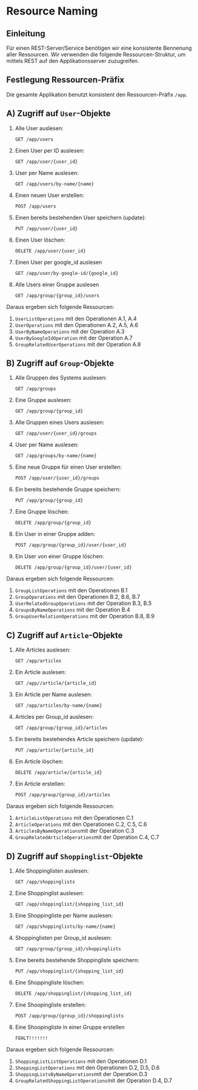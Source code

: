 # Resource Naming

## Einleitung
Für einen REST-Server/Service benötigen wir eine konsistente Bennenung aller Ressourcen.
Wir verwenden die folgende Ressourcen-Struktur, um mittels REST auf den 
Applikationsserver zuzugreifen.

## Festlegung Ressourcen-Präfix
Die gesamte Applikation benutzt konsistent den Ressourcen-Präfix `/app`.

## A) Zugriff auf `User`-Objekte

1. Alle User auslesen:
    ```
    GET /app/users
    ```
2. Einen User per ID auslesen:
    ```
    GET /app/user/{user_id}
    ```
3. User per Name auslesen:
    ```
    GET /app/users/by-name/{name}
    ```
4. Einen neuen User erstellen:
    ```
    POST /app/users
    ```
5. Einen bereits bestehenden User speichern (update):
    ```
    PUT /app/user/{user_id}
    ```
6. Einen User löschen:
    ```
    DELETE /app/user/{user_id}
    ```
7. Einen User per google_id auslesen
    ```
   GET /app/user/by-google-id/{google_id}
    ```
8. Alle Users einer Gruppe auslesen
    ```
   GET /app/group/{group_id}/users
    ```
Daraus ergeben sich folgende Ressourcen:
1. `UserListOperations` mit den Operationen A.1, A.4
2. `UserOperations` mit den Operationen A.2, A.5, A.6
3. `UserByNameOperations` mit der Operation A.3
4. `UserByGoogleIdOperation` mit der Operation A.7
5. `GroupRelatedUserOperations` mit der Operation A.8

## B) Zugriff auf `Group`-Objekte

1. Alle Gruppen des Systems auslesen:
    ```
    GET /app/groups
    ```
2. Eine Gruppe auslesen:
    ```
    GET /app/group/{group_id}
    ```
3. Alle Gruppen eines Users auslesen:
    ```
    GET /app/user/{user_id}/groups
    ```
4. User per Name auslesen:
    ```
   GET /app/groups/by-name/{name}
   ```
5. Eine neue Gruppe für einen User erstellen:
    ```
    POST /app/user/{user_id}/groups
    ```
6. Ein bereits bestehende Gruppe speichern:
    ```
    PUT /app/group/{group_id}
    ```
7. Eine Gruppe löschen:
    ```
    DELETE /app/group/{group_id}
    ```
8. Ein User in einer Gruppe adden:
    ```
   POST /app/group/{group_id}/user/{user_id}
   ```
9. Ein User von einer Gruppe löschen:
    ```
   DELETE /app/group/{group_id}/user/{user_id}
   ```

Daraus ergeben sich folgende Ressourcen:
1. `GroupListOperations` mit den Operationen B.1
2. `GroupOperations` mit den Operationen B.2, B.6, B.7
3. `UserRelatedGroupOperations` mit der Operation B.3, B.5
4. `GroupsByNameOperations` mit der Operation B.4
5. `GroupUserRelationOperations` mit der Operation B.8, B.9

## C) Zugriff auf `Article`-Objekte
1.  Alle Articles auslesen:
    ```
    GET /app/articles
    ```
2. Ein Article auslesen:
    ```
    GET /app//article/{article_id}
    ```
3. Ein Article per Name auslesen:
    ```
    GET /app/articles/by-name/{name}
    ```
4. Articles per Group_id auslesen:
    ```
    GET /app/group/{group_id}/articles
    ```
5. Ein bereits bestehendes Article speichern (update):
    ```
    PUT /app/article/{article_id}
    ```
6. Ein Article löschen:
    ```
    DELETE /app/article/{article_id}
    ```
7. Ein Article erstellen:
    ```
    POST /app/group/{group_id}/articles
   ```

Daraus ergeben sich folgende Ressourcen:
1. `ArticleListOperations` mit den Operationen C.1
2. `ArticleOperations` mit den Operationen C.2, C.5, C.6
3. `ArticlesByNameOperations`mit der Operation C.3
4. `GroupRelatedArticleOperations`mit der Operation C.4, C.7

## D) Zugriff auf `Shoppinglist`-Objekte
1.  Alle Shoppinglisten auslesen:
    ```
    GET /app/shoppinglists
    ```
2. Eine Shoppinglist auslesen:
    ```
    GET /app/shoppinglist/{shopping_list_id}
    ```
3. Eine Shoppingliste per Name auslesen:
    ```
    GET /app/shoppinglists/by-name/{name}
    ```
4. Shoppinglisten per Group_id auslesen:
    ```
    GET /app/group/{group_id}/shoppinglists
    ```
5. Eine bereits bestehende Shoppingliste speichern:
    ```
    PUT /app/shoppinglist/{shopping_list_id}
    ```
6. Eine Shoppingliste löschen:
    ```
    DELETE /app/shoppinglist/{shopping_list_id}
    ```
7. Eine Shoopingliste erstellen:
    ```
    POST /app/group/{group_id}/shoppinglists
   ```
8. Eine Shoopingliste in einer Gruppe erstellen
    ```
   FEHLT!!!!!!!
   ```

Daraus ergeben sich folgende Ressourcen:
1. `ShoppingListListOperations` mit den Operationen D.1
2. `ShoppingListOperations` mit den Operationen D.2, D.5, D.6
3. `ShoppingListsByNameOperations`mit der Operation D.3
4. `GroupRelatedShoppingListOperations`mit der Operation D.4, D.7

